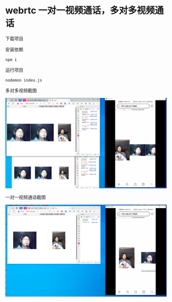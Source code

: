# webrtc 一对一视频通话，多对多视频通话

下载项目

安装依赖

```
npm i
```

运行项目

```
nodemon index.js
```

多对多视频截图

![截图1](pic/%E6%88%AA%E5%9B%BE1.png)

一对一视频通话截图

![截图2](pic/%E6%88%AA%E5%9B%BE2.png)